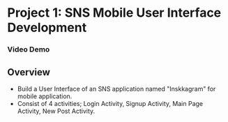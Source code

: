 # Project 1: SNS Mobile User Interface Development
### Video Demo
## Overview
- Build a User Interface of an SNS application named "Inskkagram" for mobile application.
- Consist of 4 activities; Login Activity, Signup Activity, Main Page Activity, New Post Activity.
